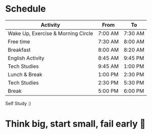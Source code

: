 # Schedule

Activity | From | To
--- | --- | ---
Wake Up, Exercise & Morning Circle | 7:00 AM | 7:30 AM
Free time | 7:30 AM | 8:00 AM
Breakfast | 8:00 AM | 8:20 AM
English Activity | 8:45 AM | 9:45 PM
Tech Studies | 9:45 AM | 1:00 PM
Lunch & Break | 1:00 PM | 2:30 PM
Tech Studies | 2:30 PM | 5:30 PM
Break | 5:00 PM | 6:00 PM
Self Study :)

# Think big, start small, fail early 🙂
